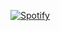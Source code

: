 [![Spotify](https://api-spotify-player-gtaedp9rx-johnmark14.vercel.app/api/spotify-playing)](https://open.spotify.com/user/codestackr)

